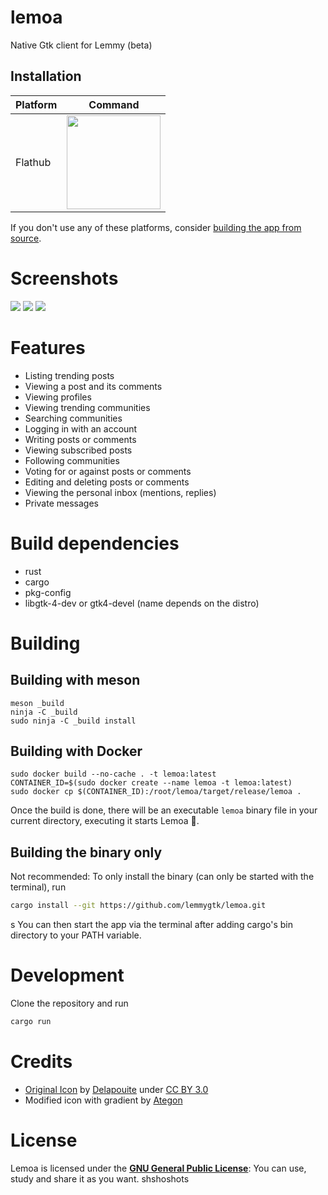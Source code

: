 # lemoa

Native Gtk client for Lemmy (beta)

## Installation

| Platform | Command                                                                                                                                                 |
| -------- | ------------------------------------------------------------------------------------------------------------------------------------------------------- |
| Flathub  | <a href="https://flathub.org/apps/details/io.github.lemmygtk.lemoa"><img src="https://flathub.org/assets/badges/flathub-badge-en.png" width="150"/></a> |

If you don't use any of these platforms, consider [building the app from source](#Building).

# Screenshots
![](https://raw.githubusercontent.com/lemmygtk/lemoa/main/data/screenshots/community.png)
![](https://raw.githubusercontent.com/lemmygtk/lemoa/main/data/screenshots/posts.png)
![](https://raw.githubusercontent.com/lemmygtk/lemoa/main/data/screenshots/user.png)

# Features

- Listing trending posts
- Viewing a post and its comments
- Viewing profiles
- Viewing trending communities
- Searching communities
- Logging in with an account
- Writing posts or comments
- Viewing subscribed posts
- Following communities
- Voting for or against posts or comments
- Editing and deleting posts or comments
- Viewing the personal inbox (mentions, replies)
- Private messages

# Build dependencies

- rust
- cargo
- pkg-config
- libgtk-4-dev or gtk4-devel (name depends on the distro)

# Building

## Building with meson

```
meson _build
ninja -C _build
sudo ninja -C _build install
```

## Building with Docker

```
sudo docker build --no-cache . -t lemoa:latest
CONTAINER_ID=$(sudo docker create --name lemoa -t lemoa:latest)
sudo docker cp $(CONTAINER_ID):/root/lemoa/target/release/lemoa .
```

Once the build is done, there will be an executable `lemoa` binary file in your current directory, executing it starts Lemoa :tada:.

## Building the binary only

Not recommended: To only install the binary (can only be started with the terminal), run

```sh
cargo install --git https://github.com/lemmygtk/lemoa.git
```
s
You can then start the app via the terminal after adding cargo's bin directory to your PATH variable.

# Development

Clone the repository and run

```sh
cargo run
```

# Credits
- [Original Icon](https://game-icons.net/1x1/delapouite/rat.html) by [Delapouite](https://delapouite.com/) under [CC BY 3.0](http://creativecommons.org/licenses/by/3.0/)
- Modified icon with gradient by [Ategon](https://programming.dev/u/Ategon)

# License

Lemoa is licensed under the [**GNU General Public License**](https://www.gnu.org/licenses/gpl.html): You can use, study and share it as you want.
shshoshots
